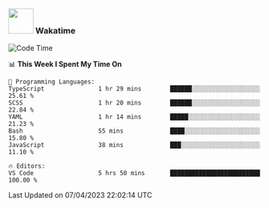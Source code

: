 ### <img src="https://media.giphy.com/media/VgCDAzcKvsR6OM0uWg/giphy.gif" width="50"> Wakatime

  <!--START_SECTION:waka-->
![Code Time](http://img.shields.io/badge/Code%20Time-1%2C355%20hrs%203%20mins-blue)

📊 **This Week I Spent My Time On** 

```text
💬 Programming Languages: 
TypeScript               1 hr 29 mins        ██████░░░░░░░░░░░░░░░░░░░   25.61 % 
SCSS                     1 hr 20 mins        ██████░░░░░░░░░░░░░░░░░░░   22.84 % 
YAML                     1 hr 14 mins        █████░░░░░░░░░░░░░░░░░░░░   21.23 % 
Bash                     55 mins             ████░░░░░░░░░░░░░░░░░░░░░   15.80 % 
JavaScript               38 mins             ███░░░░░░░░░░░░░░░░░░░░░░   11.10 % 

🔥 Editors: 
VS Code                  5 hrs 50 mins       █████████████████████████   100.00 % 
```


 Last Updated on 07/04/2023 22:02:14 UTC
<!--END_SECTION:waka-->
